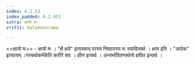```yaml
---
index: 8.2.53
index_padded: 8.2.053
sutra: क्षायो मः
vritti: balamanorama

---
```

<<क्षायो मः>> - क्षायो मः । "क्षै क्षये" इत्यस्मात् परस्य निष्ठातस्य मः स्यादित्यर्थः । क्षाम इति । "आदेचः" इत्यात्वम् ।गत्यर्थाकर्मके॑ति कर्तरि क्तः । क्षीण इत्यर्थः । अन्तर्भावितण्यर्थत्वे क्षपित इत्यर्थः । 